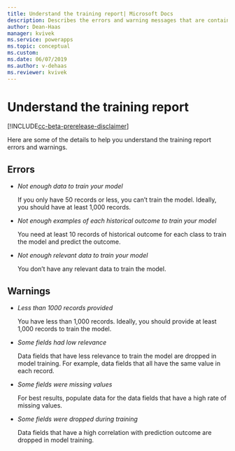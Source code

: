 ```yaml
---
title: Understand the training report| Microsoft Docs
description: Describes the errors and warning messages that are contained in the binary classification model training report
author: Dean-Haas
manager: kvivek
ms.service: powerapps
ms.topic: conceptual
ms.custom: 
ms.date: 06/07/2019
ms.author: v-dehaas
ms.reviewer: kvivek
---
```


# Understand the training report

[!INCLUDE[cc-beta-prerelease-disclaimer](./includes/cc-beta-prerelease-disclaimer.md)]


Here are some of the details to help you understand the training report errors and warnings. 

## Errors
- *Not enough data to train your model*

    If you only have 50 records or less, you can’t train the model. Ideally, you should have at least 1,000 records.

- *Not enough examples of each historical outcome to train your model*

    You need at least 10 records of historical outcome for each class to train the model and predict the outcome.

- *Not enough relevant data to train your model*

    You don’t have any relevant data to train the model.

## Warnings


<!--Is it OK to change 1000 to 1,000, or is that how the warning appears?-->


- *Less than 1000 records provided*

    You have less than 1,000 records. Ideally, you should provide at least 1,000 records to train the model.

- *Some fields had low relevance*

    Data fields that have less relevance to train the model are dropped in model training.  For example, data fields that all have the same value in each record.

- *Some fields were missing values*

    For best results, populate data for the data fields that have a high rate of missing values. 

- *Some fields were dropped during training*

    Data fields that have a high correlation with prediction outcome are dropped in model training.

